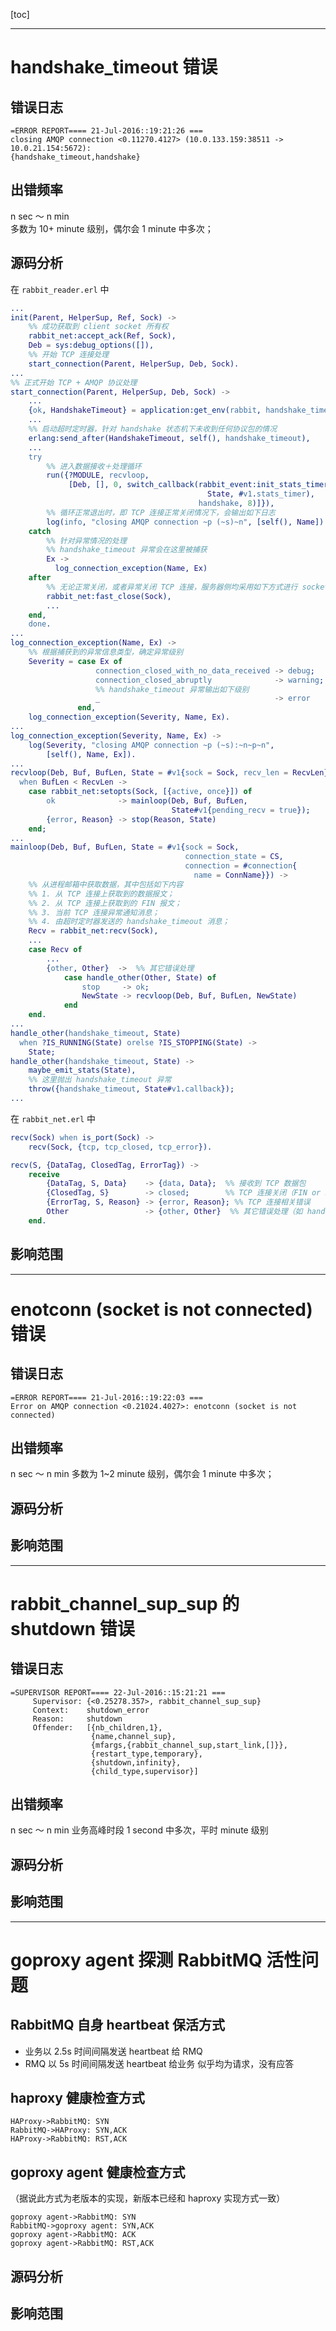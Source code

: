 [toc]


----------

# handshake_timeout 错误

## 错误日志

```shell
=ERROR REPORT==== 21-Jul-2016::19:21:26 ===
closing AMQP connection <0.11270.4127> (10.0.133.159:38511 -> 10.0.21.154:5672):
{handshake_timeout,handshake}
```

## 出错频率

n sec ～ n min    
多数为 10+ minute 级别，偶尔会 1 minute 中多次；     

## 源码分析

在 `rabbit_reader.erl` 中
```erlang
...
init(Parent, HelperSup, Ref, Sock) ->
    %% 成功获取到 client socket 所有权
    rabbit_net:accept_ack(Ref, Sock),
    Deb = sys:debug_options([]),
    %% 开始 TCP 连接处理
    start_connection(Parent, HelperSup, Deb, Sock).
...
%% 正式开始 TCP + AMQP 协议处理
start_connection(Parent, HelperSup, Deb, Sock) ->
	...
    {ok, HandshakeTimeout} = application:get_env(rabbit, handshake_timeout),
	...
    %% 启动超时定时器，针对 handshake 状态机下未收到任何协议包的情况
    erlang:send_after(HandshakeTimeout, self(), handshake_timeout),
    ...
    try
	    %% 进入数据接收＋处理循环
        run({?MODULE, recvloop,
             [Deb, [], 0, switch_callback(rabbit_event:init_stats_timer(
                                            State, #v1.stats_timer),
                                          handshake, 8)]}),
        %% 循环正常退出时，即 TCP 连接正常关闭情况下，会输出如下日志
        log(info, "closing AMQP connection ~p (~s)~n", [self(), Name])
    catch
		%% 针对异常情况的处理
		%% handshake_timeout 异常会在这里被捕获
        Ex ->
          log_connection_exception(Name, Ex)
    after
	    %% 无论正常关闭，或者异常关闭 TCP 连接，服务器侧均采用如下方式进行 socket 关闭处理
        rabbit_net:fast_close(Sock),
		...
    end,
    done.
...
log_connection_exception(Name, Ex) ->
	%% 根据捕获到的异常信息类型，确定异常级别
    Severity = case Ex of
                   connection_closed_with_no_data_received -> debug;
                   connection_closed_abruptly              -> warning;
                   %% handshake_timeout 异常输出如下级别
                   _                                       -> error
               end,
    log_connection_exception(Severity, Name, Ex).
...
log_connection_exception(Severity, Name, Ex) ->
    log(Severity, "closing AMQP connection ~p (~s):~n~p~n",
        [self(), Name, Ex]).
...
recvloop(Deb, Buf, BufLen, State = #v1{sock = Sock, recv_len = RecvLen})
  when BufLen < RecvLen ->
    case rabbit_net:setopts(Sock, [{active, once}]) of
        ok              -> mainloop(Deb, Buf, BufLen,
                                    State#v1{pending_recv = true});
        {error, Reason} -> stop(Reason, State)
    end;
...
mainloop(Deb, Buf, BufLen, State = #v1{sock = Sock,
                                       connection_state = CS,
                                       connection = #connection{
                                         name = ConnName}}) ->
    %% 从进程邮箱中获取数据，其中包括如下内容
    %% 1. 从 TCP 连接上获取到的数据报文；
    %% 2. 从 TCP 连接上获取到的 FIN 报文；
    %% 3. 当前 TCP 连接异常通知消息；
    %% 4. 由超时定时器发送的 handshake_timeout 消息；
    Recv = rabbit_net:recv(Sock),
    ...
    case Recv of
		...
        {other, Other}  ->  %% 其它错误处理
            case handle_other(Other, State) of
                stop     -> ok;
                NewState -> recvloop(Deb, Buf, BufLen, NewState)
            end
    end.
...
handle_other(handshake_timeout, State)
  when ?IS_RUNNING(State) orelse ?IS_STOPPING(State) ->
    State;
handle_other(handshake_timeout, State) ->
    maybe_emit_stats(State),
    %% 这里抛出 handshake_timeout 异常
    throw({handshake_timeout, State#v1.callback});
...

```

在 `rabbit_net.erl` 中
```erlang
recv(Sock) when is_port(Sock) ->
    recv(Sock, {tcp, tcp_closed, tcp_error}).

recv(S, {DataTag, ClosedTag, ErrorTag}) ->
    receive
        {DataTag, S, Data}    -> {data, Data};  %% 接收到 TCP 数据包
        {ClosedTag, S}        -> closed;        %% TCP 连接关闭（FIN or RST）
        {ErrorTag, S, Reason} -> {error, Reason}; %% TCP 连接相关错误
        Other                 -> {other, Other}  %% 其它错误处理（如 handshake_timeout）
    end.
```


## 影响范围

----------

# enotconn (socket is not connected) 错误

## 错误日志

```shell
=ERROR REPORT==== 21-Jul-2016::19:22:03 ===
Error on AMQP connection <0.21024.4027>: enotconn (socket is not connected)
```

## 出错频率


n sec ～ n min
多数为 1~2 minute 级别，偶尔会 1 minute 中多次； 

## 源码分析



## 影响范围


----------


# rabbit_channel_sup_sup 的 shutdown 错误 
## 错误日志

```shell
=SUPERVISOR REPORT==== 22-Jul-2016::15:21:21 ===
     Supervisor: {<0.25278.357>, rabbit_channel_sup_sup}
     Context:    shutdown_error
     Reason:     shutdown
     Offender:   [{nb_children,1},
                  {name,channel_sup},
                  {mfargs,{rabbit_channel_sup,start_link,[]}},
                  {restart_type,temporary},
                  {shutdown,infinity},
                  {child_type,supervisor}]
```


## 出错频率


n sec ～ n min
业务高峰时段 1 second  中多次，平时 minute 级别


## 源码分析



## 影响范围


----------

# goproxy agent 探测 RabbitMQ 活性问题

## RabbitMQ 自身 heartbeat 保活方式

- 业务以 2.5s 时间间隔发送 heartbeat 给 RMQ
- RMQ 以 5s 时间间隔发送 heartbeat 给业务
似乎均为请求，没有应答

## haproxy 健康检查方式

```sequence
HAProxy->RabbitMQ: SYN
RabbitMQ->HAProxy: SYN,ACK
HAProxy->RabbitMQ: RST,ACK
```


## goproxy agent 健康检查方式

（据说此方式为老版本的实现，新版本已经和 haproxy 实现方式一致）

```sequence
goproxy agent->RabbitMQ: SYN
RabbitMQ->goproxy agent: SYN,ACK
goproxy agent->RabbitMQ: ACK
goproxy agent->RabbitMQ: RST,ACK
```



## 源码分析



## 影响范围










